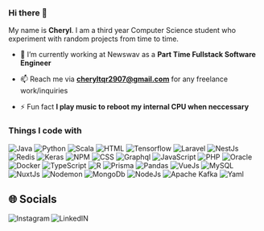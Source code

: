 ### Hi there 👋
My name is **Cheryl**. I am a third year Computer Science student who experiment with random projects from time to time.

- 🌱 I’m currently working at Newswav as a **Part Time Fullstack Software Engineer**

- 📫 Reach me via **cheryltqr2907@gmail.com** for any freelance work/inquiries

- ⚡ Fun fact **I play music to reboot my internal CPU when neccessary**
  
<h3>Things I code with</h3>
<p>
  <img alt="Java" src="https://img.shields.io/badge/Java-gold?style=flat-square" /> 
  <img alt="Python" src="https://img.shields.io/badge/python-yellow?style=flat-square&logo=python&logoColor=white" /> 
  <img alt="Scala" src="https://img.shields.io/badge/Scala-red?style=flat-square&logo=scala" /> 
  <img alt="HTML" src="https://img.shields.io/badge/HTML5-orange?style=flat-square&logo=html5&logoColor=white" />  
  <img alt="Tensorflow" src="https://img.shields.io/badge/TensorFlow-%23FF6F00.svg?style=flat-square&logo=TensorFlow&logoColor=white" />  
  <img alt="Laravel" src="https://img.shields.io/badge/laravel-%23FF2D20.svg?style=flat-square&logo=laravel&logoColor=white" />
  <img alt="NestJs" src="https://img.shields.io/badge/nestjs-%23E0234E.svg?style=flat-square&logo=nestjs&logoColor=white" />
  <img alt="Redis" src="https://img.shields.io/badge/redis-%23DD0031.svg?style=flat-square&logo=redis&logoColor=white" />
  <img alt="Keras" src="https://img.shields.io/badge/Keras-%23D00000.svg?style=flat-square&logo=Keras&logoColor=white" />  
  <img alt="NPM" src="https://img.shields.io/badge/NPM-%23CB3837.svg?style=flat-square&logo=npm&logoColor=white" />
  <img alt="CSS" src="https://img.shields.io/badge/CSS3-brown?style=flat-square&logo=CSS3" /> 
  <img alt="Graphql" src="https://img.shields.io/badge/-GraphQL-E10098?style=flat-square&logo=graphql&logoColor=white" />  
  <img alt="JavaScript" src="https://img.shields.io/badge/JavaScript-gray?style=flat-square&logo=javascript" /> 
  <img alt="PHP" src="https://img.shields.io/badge/PHP-purple?style=flat-square&logo=php&logoColor=white" /> 
  <img alt="Oracle" src="https://img.shields.io/badge/oracle-indigo?style=flat-square&logo=oracle" /> 
  <img alt="Docker" src="https://img.shields.io/badge/docker-%230db7ed.svg?style=flat-square&logo=docker&logoColor=white" />
  <img alt="TypeScript" src="https://img.shields.io/badge/TypeScript-blue?style=flat-square&logo=typescript&logoColor=white" />
  <img alt="R" src="https://img.shields.io/badge/r-%23276DC3.svg?style=flat-square&logo=r&logoColor=white" />
  <img alt="Prisma" src="https://img.shields.io/badge/Prisma-3982CE?style=flat-square&logo=Prisma&logoColor=white" /> 
  <img alt="Pandas" src="https://img.shields.io/badge/pandas-%23150458.svg?style=flat-square&logo=pandas&logoColor=white" />
  <img alt="VueJs" src="https://img.shields.io/badge/vuejs-%2335495e.svg?style=flat-square&logo=vuedotjs&logoColor=white" />
  <img alt="MySQL" src="https://img.shields.io/badge/mysql-4479A1.svg?style=flat-square&logo=mysql&logoColor=white" />
  <img alt="NuxtJs" src="https://img.shields.io/badge/Nuxt-002E3B?style=flat-square&logo=nuxtdotjs&logoColor=#00DC82" /> 
  <img alt="Nodemon" src="https://img.shields.io/badge/NODEMON-%23323330.svg?style=flat-square&logo=nodemon&logoColor=%BBDEADe" /> 
  <img alt="MongoDb" src="https://img.shields.io/badge/MongoDB-%234ea94b.svg?style=flat-square&logo=mongodb&logoColor=white" />
  <img alt="NodeJs" src="https://img.shields.io/badge/node.js-6DA55F?style=flat-square&logo=node.js&logoColor=white" />  
  <img alt="Apache Kafka" src="https://img.shields.io/badge/Apache%20Kafka-000?style=flat-square&logo=apachekafka" />
  <img alt="Yaml" src="https://img.shields.io/badge/yaml-%23ffffff.svg?style=flat-square&logo=yaml&logoColor=151515" />
</p>

## 🌐 Socials
<a href="https://www.instagram.com/chxryl.02/">
  <img align="left" alt="Instagram" src="https://img.shields.io/badge/Instagram-E4405F?style=for-the-badge&logo=instagram&logoColor=white" />
</a>
<a href="https://www.linkedin.com/in/cheryl-toh-5854a51b3/">
  <img align="left" alt="LinkedIN" src="https://img.shields.io/badge/LinkedIn-0077B5?style=for-the-badge&logo=linkedin&logoColor=white" />
</a>

